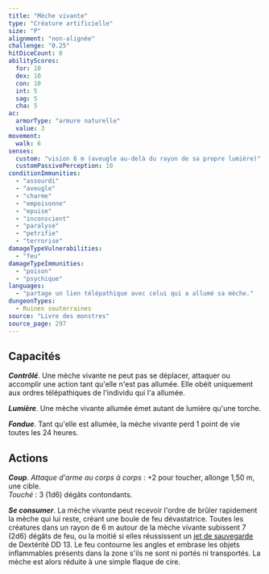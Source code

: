 ```yaml
---
title: "Mèche vivante"
type: "Créature artificielle"
size: "P"
alignment: "non-alignée"
challenge: "0.25"
hitDiceCount: 8
abilityScores:
  for: 10
  dex: 10
  con: 10
  int: 5
  sag: 5
  cha: 5
ac:
  armorType: "armure naturelle"
  value: 3
movement:
  walk: 6
senses:
  custom: "vision 6 m (aveugle au-delà du rayon de sa propre lumière)"
  customPassivePerception: 10
conditionImmunities:
  - "assourdi"
  - "aveugle"
  - "charme"
  - "empoisonne"
  - "epuise"
  - "inconscient"
  - "paralyse"
  - "petrifie"
  - "terrorise"
damageTypeVulnerabilities:
  - "feu"
damageTypeImmunities:
  - "poison"
  - "psychique"
languages:
  - "partage un lien télépathique avec celui qui a allumé sa mèche."
dungeonTypes:
  - Ruines souterraines
source: "Livre des monstres"
source_page: 297
---
```

## Capacités
_**Contrôlé**_. Une mèche vivante ne peut pas se déplacer, attaquer ou accomplir une action tant qu'elle n'est pas allumée. Elle obéit uniquement aux ordres télépathiques de l'individu qui l'a allumée.

_**Lumière**_. Une mèche vivante allumée émet autant de lumière qu'une torche.

_**Fondue**_. Tant qu'elle est allumée, la mèche vivante perd 1 point de vie toutes les 24 heures.

## Actions
_**Coup**_. _Attaque d'arme au corps à corps_ : +2 pour toucher, allonge 1,50 m, une cible.  
_Touché_ : 3 (1d6) dégâts contondants.

_**Se consumer**_. La mèche vivante peut recevoir l'ordre de brûler rapidement la mèche qui lui reste, créant une boule de feu dévastatrice. Toutes les créatures dans un rayon de 6 m autour de la mèche vivante subissent 7 (2d6) dégâts de feu, ou la moitié si elles réussissent un [jet de sauvegarde](/utiliser-les-caracteristiques/#jets-de-sauvegarde) de Dextérité DD 13. Le feu contourne les angles et embrase les objets inflammables présents dans la zone s'ils ne sont ni portés ni transportés. La mèche est alors réduite à une simple flaque de cire.
